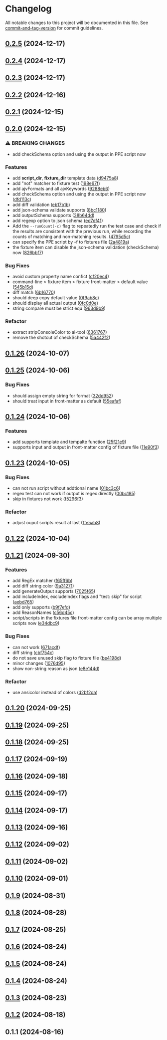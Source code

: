 # Changelog

All notable changes to this project will be documented in this file. See [commit-and-tag-version](https://github.com/absolute-version/commit-and-tag-version) for commit guidelines.

## [0.2.5](https://github.com/offline-ai/cli-plugin-cmd-test.js/compare/v0.2.4...v0.2.5) (2024-12-17)

## [0.2.4](https://github.com/offline-ai/cli-plugin-cmd-test.js/compare/v0.2.3...v0.2.4) (2024-12-17)

## [0.2.3](https://github.com/offline-ai/cli-plugin-cmd-test.js/compare/v0.2.2...v0.2.3) (2024-12-17)

## [0.2.2](https://github.com/offline-ai/cli-plugin-cmd-test.js/compare/v0.2.1...v0.2.2) (2024-12-16)

## [0.2.1](https://github.com/offline-ai/cli-plugin-cmd-test.js/compare/v0.2.0...v0.2.1) (2024-12-15)

## [0.2.0](https://github.com/offline-ai/cli-plugin-cmd-test.js/compare/v0.1.26...v0.2.0) (2024-12-15)


### ⚠ BREAKING CHANGES

* add checkSchema option and using the output in PPE script now

### Features

* add __script_dir__, __fixture_dir__ template data ([d9475a8](https://github.com/offline-ai/cli-plugin-cmd-test.js/commit/d9475a8e5cca9a8703f1a13f53aa329d8fde844f))
* add "not" matcher to fixture test ([198e67f](https://github.com/offline-ai/cli-plugin-cmd-test.js/commit/198e67f7bf865fa17008c19da4bbccb914206eea))
* add ajvFormats and all ajvKeywords ([9288eb6](https://github.com/offline-ai/cli-plugin-cmd-test.js/commit/9288eb6b359b3e188e7987d6a9a43c84cb755285))
* add checkSchema option and using the output in PPE script now ([dfd113c](https://github.com/offline-ai/cli-plugin-cmd-test.js/commit/dfd113c2219a018d66f952b2c1ae942d0b613506))
* add diff validation ([eb17b1b](https://github.com/offline-ai/cli-plugin-cmd-test.js/commit/eb17b1b92032c61c44a60bc85fda993d41f7b262))
* add json-schema validate supports ([8bc1180](https://github.com/offline-ai/cli-plugin-cmd-test.js/commit/8bc118000ec79485a3884a80422964e6b0bc5204))
* add outputSchema supports ([38b64dd](https://github.com/offline-ai/cli-plugin-cmd-test.js/commit/38b64dd6c8ed0282f40a9ffc14c0e67c6997b2da))
* add regexp option to json schema ([ed7df41](https://github.com/offline-ai/cli-plugin-cmd-test.js/commit/ed7df41c0d04ca5392e5d8736a5d75e639d1b795))
* Add the `--runCount(-c)` flag to repeatedly run the test case and check if the results are consistent with the previous run, while recording the counts of matching and non-matching results. ([4795d5c](https://github.com/offline-ai/cli-plugin-cmd-test.js/commit/4795d5c7fd11fb6aade332cb5d8b92adec68504d))
* can specify the PPE script by -f to fixtures file ([2a4819a](https://github.com/offline-ai/cli-plugin-cmd-test.js/commit/2a4819a125ae9c548b676d9e804a55267e02f0b5))
* the fixture item can disable the json-schema validation (checkSchema) now ([826bbf7](https://github.com/offline-ai/cli-plugin-cmd-test.js/commit/826bbf7c29938563ad13a4f49061fd8a318e4e80))


### Bug Fixes

* avoid custom property name confict ([cf20ec4](https://github.com/offline-ai/cli-plugin-cmd-test.js/commit/cf20ec4ddc639415ff0a3c6a154112a791f6e585))
* command-line > fixture item > fixture front-matter > default value ([545b15d](https://github.com/offline-ai/cli-plugin-cmd-test.js/commit/545b15d1cdb09e0a64b285a5e3da9adb7130fa1d))
* diff match ([6b16770](https://github.com/offline-ai/cli-plugin-cmd-test.js/commit/6b16770aa18efd74f3e324c50146d89f3f1e9dad))
* should deep copy default value ([0f9ab8c](https://github.com/offline-ai/cli-plugin-cmd-test.js/commit/0f9ab8cdc38f7c04a99c670ee5048b737b049de9))
* should display all actual output ([0fc0d0e](https://github.com/offline-ai/cli-plugin-cmd-test.js/commit/0fc0d0eaabd704ad0bc79fe34af18e2bc650a235))
* string compare must be strict equ ([963d9b9](https://github.com/offline-ai/cli-plugin-cmd-test.js/commit/963d9b9a9b607846e2d2fc9cdc3f0f6f660ef549))


### Refactor

* extract stripConsoleColor to ai-tool ([6361767](https://github.com/offline-ai/cli-plugin-cmd-test.js/commit/6361767454ba96cc5a5254f955af8e5568febf98))
* remove the shotcut of checkSchema ([5a442f2](https://github.com/offline-ai/cli-plugin-cmd-test.js/commit/5a442f2160d0e7089816c05d3ecb4701621d7191))

## [0.1.26](https://github.com/offline-ai/cli-plugin-cmd-test.js/compare/v0.1.25...v0.1.26) (2024-10-07)

## [0.1.25](https://github.com/offline-ai/cli-plugin-cmd-test.js/compare/v0.1.24...v0.1.25) (2024-10-06)


### Bug Fixes

* should assign empty string for format ([32dd952](https://github.com/offline-ai/cli-plugin-cmd-test.js/commit/32dd95272ea6cbc18b82b3437ba87e6ee5375628))
* should treat input in front-matter as default ([55eafaf](https://github.com/offline-ai/cli-plugin-cmd-test.js/commit/55eafaf0d301aef9d3d147b74322b9a1e28a9564))

## [0.1.24](https://github.com/offline-ai/cli-plugin-cmd-test.js/compare/v0.1.23...v0.1.24) (2024-10-06)


### Features

* add supports template and tempalte function ([25f21e9](https://github.com/offline-ai/cli-plugin-cmd-test.js/commit/25f21e9e59fb95bbb6bdf0468d945b6f30ece13b))
* supports input and output in front-matter config of fixture file ([11e90f3](https://github.com/offline-ai/cli-plugin-cmd-test.js/commit/11e90f3b8966ea3a971b60cc12309d22e1a18900))

## [0.1.23](https://github.com/offline-ai/cli-plugin-cmd-test.js/compare/v0.1.22...v0.1.23) (2024-10-05)


### Bug Fixes

* can not run script without addtional name ([01bc3c6](https://github.com/offline-ai/cli-plugin-cmd-test.js/commit/01bc3c64f8bafd23f2e6c28961acab64361977fb))
* regex test can not work if output is regex directly ([00bc185](https://github.com/offline-ai/cli-plugin-cmd-test.js/commit/00bc1855d77796cad92940c428e0d016e009ba45))
* skip in fixtures not work ([f5296f3](https://github.com/offline-ai/cli-plugin-cmd-test.js/commit/f5296f341b781be6942ac8e9fc4d86b686fa3180))


### Refactor

* adjust ouput scripts result at last ([1fe5ab8](https://github.com/offline-ai/cli-plugin-cmd-test.js/commit/1fe5ab8468d55f2d3327f70e20e256b06c1a93cb))

## [0.1.22](https://github.com/offline-ai/cli-plugin-cmd-test.js/compare/v0.1.21...v0.1.22) (2024-10-04)

## [0.1.21](https://github.com/offline-ai/cli-plugin-cmd-test.js/compare/v0.1.20...v0.1.21) (2024-09-30)


### Features

* add  RegEx matcher ([f65ff6b](https://github.com/offline-ai/cli-plugin-cmd-test.js/commit/f65ff6bd0d65ccd13db43c6ac849fba37c4a0979))
* add diff string color ([9a31271](https://github.com/offline-ai/cli-plugin-cmd-test.js/commit/9a31271dedd8316e6aaa695e36cdc07dc857d1a5))
* add generateOutput supports ([7025f65](https://github.com/offline-ai/cli-plugin-cmd-test.js/commit/7025f65f0ea99b228786b467bf9b73de1257e63a))
* add includeIndex, excludeIndex flags and "test: skip" for script ([aebd765](https://github.com/offline-ai/cli-plugin-cmd-test.js/commit/aebd7659aecc484a6f33591799eefb0d2b99b6be))
* add only supports ([b9f7efd](https://github.com/offline-ai/cli-plugin-cmd-test.js/commit/b9f7efd98847031bb3cbc231772790a7f3a0d6a5))
* add ReasonNames ([c56d45c](https://github.com/offline-ai/cli-plugin-cmd-test.js/commit/c56d45c0f097bb1231fd715894c92a5b68a5b2f6))
* script/scripts in the fixtures file front-matter config can be array multiple scripts now ([e34dbc9](https://github.com/offline-ai/cli-plugin-cmd-test.js/commit/e34dbc904812421ad3ceb9028ed5d5dc2acaa48a))


### Bug Fixes

* can not work ([671acdf](https://github.com/offline-ai/cli-plugin-cmd-test.js/commit/671acdfac0bea572a9a183090d4a20a80b76a039))
* diff string ([cbf754c](https://github.com/offline-ai/cli-plugin-cmd-test.js/commit/cbf754cacb2b638f7e88ca456cd27a2b6783712d))
* do not save unused skip flag to fixture file ([be4198d](https://github.com/offline-ai/cli-plugin-cmd-test.js/commit/be4198d5eb6e53c4d7c3c9ee1489bf52713f7d10))
* minor changes ([1076d95](https://github.com/offline-ai/cli-plugin-cmd-test.js/commit/1076d95a367cb2f6df501ced04fb56e9f9723de8))
* show non-string reason as json ([e8e144d](https://github.com/offline-ai/cli-plugin-cmd-test.js/commit/e8e144d296a6462a025cc3a113f78a0f998558b4))


### Refactor

* use ansicolor instead of colors ([d2bf2da](https://github.com/offline-ai/cli-plugin-cmd-test.js/commit/d2bf2da2090c9ebf0c30fe136d0ec1003e4ec73e))

## [0.1.20](https://github.com/offline-ai/cli-plugin-cmd-test.js/compare/v0.1.19...v0.1.20) (2024-09-25)

## [0.1.19](https://github.com/offline-ai/cli-plugin-cmd-test.js/compare/v0.1.18...v0.1.19) (2024-09-25)

## [0.1.18](https://github.com/offline-ai/cli-plugin-cmd-test.js/compare/v0.1.17...v0.1.18) (2024-09-25)

## [0.1.17](https://github.com/offline-ai/cli-plugin-cmd-test.js/compare/v0.1.16...v0.1.17) (2024-09-19)

## [0.1.16](https://github.com/offline-ai/cli-plugin-cmd-test.js/compare/v0.1.15...v0.1.16) (2024-09-18)

## [0.1.15](https://github.com/offline-ai/cli-plugin-cmd-test.js/compare/v0.1.14...v0.1.15) (2024-09-17)

## [0.1.14](https://github.com/offline-ai/cli-plugin-cmd-test.js/compare/v0.1.13...v0.1.14) (2024-09-17)

## [0.1.13](https://github.com/offline-ai/cli-plugin-cmd-test.js/compare/v0.1.12...v0.1.13) (2024-09-16)

## [0.1.12](https://github.com/offline-ai/cli-plugin-cmd-test.js/compare/v0.1.11...v0.1.12) (2024-09-02)

## [0.1.11](https://github.com/offline-ai/cli-plugin-cmd-test.js/compare/v0.1.10...v0.1.11) (2024-09-02)

## [0.1.10](https://github.com/offline-ai/cli-plugin-cmd-test.js/compare/v0.1.9...v0.1.10) (2024-09-01)

## [0.1.9](https://github.com/offline-ai/cli-plugin-cmd-test.js/compare/v0.1.8...v0.1.9) (2024-08-31)

## [0.1.8](https://github.com/offline-ai/cli-plugin-cmd-test.js/compare/v0.1.7...v0.1.8) (2024-08-28)

## [0.1.7](https://github.com/offline-ai/cli-plugin-cmd-test.js/compare/v0.1.6...v0.1.7) (2024-08-25)

## [0.1.6](https://github.com/offline-ai/cli-plugin-cmd-test.js/compare/v0.1.5...v0.1.6) (2024-08-24)

## [0.1.5](https://github.com/offline-ai/cli-plugin-cmd-test.js/compare/v0.1.4...v0.1.5) (2024-08-24)

## [0.1.4](https://github.com/offline-ai/cli-plugin-cmd-test.js/compare/v0.1.3...v0.1.4) (2024-08-24)

## [0.1.3](https://github.com/offline-ai/cli-plugin-cmd-test.js/compare/v0.1.2...v0.1.3) (2024-08-23)

## [0.1.2](https://github.com/offline-ai/cli-plugin-cmd-test.js/compare/v0.1.1...v0.1.2) (2024-08-18)

## 0.1.1 (2024-08-16)
